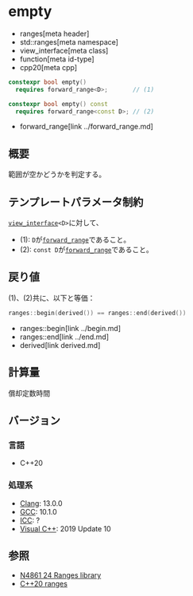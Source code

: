 # empty
* ranges[meta header]
* std::ranges[meta namespace]
* view_interface[meta class]
* function[meta id-type]
* cpp20[meta cpp]

```cpp
constexpr bool empty()
  requires forward_range<D>;       // (1)

constexpr bool empty() const
  requires forward_range<const D>; // (2)
```
* forward_range[link ../forward_range.md]

## 概要
範囲が空かどうかを判定する。

## テンプレートパラメータ制約
[`view_interface`](../view_interface.md)`<D>`に対して、

- (1): `D`が[`forward_range`](../forward_range.md)であること。
- (2): `const D`が[`forward_range`](../forward_range.md)であること。

## 戻り値
(1)、(2)共に、以下と等価：

```cpp
ranges::begin(derived()) == ranges::end(derived())
```
* ranges::begin[link ../begin.md]
* ranges::end[link ../end.md]
* derived[link derived.md]

## 計算量
償却定数時間

## バージョン
### 言語
- C++20

### 処理系
- [Clang](/implementation.md#clang): 13.0.0
- [GCC](/implementation.md#gcc): 10.1.0
- [ICC](/implementation.md#icc): ?
- [Visual C++](/implementation.md#visual_cpp): 2019 Update 10

## 参照
- [N4861 24 Ranges library](https://timsong-cpp.github.io/cppwp/n4861/ranges)
- [C++20 ranges](https://techbookfest.org/product/5134506308665344)
